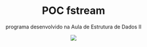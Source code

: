 <h1 align="center"> POC fstream </h1>

<p align="center">programa desenvolvido na Aula de Estrutura de Dados II</p>

<div align="center"> <img src="https://user-images.githubusercontent.com/32443720/169760411-106461f2-276c-4314-8382-e8fba0bc21c1.png)"/> </div>